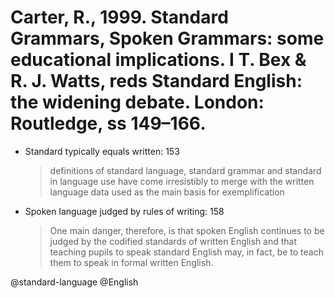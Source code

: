 # Carter, R., 1999. Standard Grammars, Spoken Grammars: some educational implications. I T. Bex & R. J. Watts, reds Standard English: the widening debate. London: Routledge, ss 149–166.

- Standard typically equals written:  153 
  > definitions of standard language, standard grammar and standard in language use have come irresistibly to merge with the written language data used as the main basis for exemplification

- Spoken language judged by rules of writing: 158

  > One main danger, therefore, is that spoken English continues to be judged by the codified standards of written English and that teaching pupils to speak standard English may, in fact, be to teach them to speak in formal written English.

@standard-language
@English
